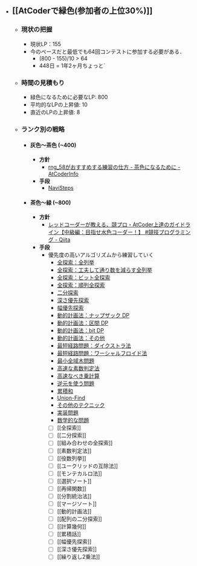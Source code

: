 - ## [[AtCoderで緑色(参加者の上位30%)]]
	- ### 現状の把握
		- 現状LP：155
		- 今のペースだと最低でも64回コンテストに参加する必要がある．
			- (800 - 155)/10 > 64
			- 448日 = 1年2ヶ月ちょっと`
	- ### 時間の見積もり
		- 緑色になるために必要なLP:  800
		- 平均的なLPの上昇値:  10
		- 直近のLPの上昇値:  8
	- ###  ランク別の戦略
		- #### 灰色〜茶色 (~400)
			- **方針**
				- [rng\_58がおすすめする練習の仕方 - 茶色になるために - AtCoderInfo](https://info.atcoder.jp/entry/2024/03/18/160342)
			- **手段**
				- [NaviSteps](https://docs.google.com/spreadsheets/d/1p4rGvtYcqk9hfsl8PSeMlsNqFu34o8DOGM78MBn7dg4/edit?gid=0#gid=0)
		- #### 茶色〜緑 (~800)
			- **方針**
				- [レッドコーダーが教える、競プロ・AtCoder上達のガイドライン【中級編：目指せ水色コーダー！】 #競技プログラミング - Qiita](https://qiita.com/e869120/items/eb50fdaece12be418faa#2-3-%E5%88%86%E9%87%8E%E5%88%A5%E5%88%9D%E4%B8%AD%E7%B4%9A%E8%80%85%E3%81%8C%E8%A7%A3%E3%81%8F%E3%81%B9%E3%81%8D%E9%81%8E%E5%8E%BB%E5%95%8F%E7%B2%BE%E9%81%B8-100-%E5%95%8F)
			- **手段**
				- 優先度の高いアルゴリズムから練習していく
					- [全探索：全列挙](https://qiita.com/e869120/items/eb50fdaece12be418faa#%E5%85%A8%E6%8E%A2%E7%B4%A2%E5%85%A8%E5%88%97%E6%8C%99)
					- [全探索：工夫して通り数を減らす全列挙](https://qiita.com/e869120/items/eb50fdaece12be418faa#%E5%85%A8%E6%8E%A2%E7%B4%A2%E5%B7%A5%E5%A4%AB%E3%81%97%E3%81%A6%E9%80%9A%E3%82%8A%E6%95%B0%E3%82%92%E6%B8%9B%E3%82%89%E3%81%99%E5%85%A8%E5%88%97%E6%8C%99)
					- [全探索：ビット全探索](https://qiita.com/e869120/items/eb50fdaece12be418faa#%E5%85%A8%E6%8E%A2%E7%B4%A2%E3%83%93%E3%83%83%E3%83%88%E5%85%A8%E6%8E%A2%E7%B4%A2)
					- [全探索：順列全探索](https://qiita.com/e869120/items/eb50fdaece12be418faa#%E5%85%A8%E6%8E%A2%E7%B4%A2%E9%A0%86%E5%88%97%E5%85%A8%E6%8E%A2%E7%B4%A2)
					- [二分探索](https://qiita.com/e869120/items/eb50fdaece12be418faa#%E4%BA%8C%E5%88%86%E6%8E%A2%E7%B4%A2-1)
					- [深さ優先探索](https://qiita.com/e869120/items/eb50fdaece12be418faa#%E6%B7%B1%E3%81%95%E5%84%AA%E5%85%88%E6%8E%A2%E7%B4%A2)
					- [幅優先探索](https://qiita.com/e869120/items/eb50fdaece12be418faa#%E5%B9%85%E5%84%AA%E5%85%88%E6%8E%A2%E7%B4%A2)
					- [動的計画法：ナップザック DP](https://qiita.com/e869120/items/eb50fdaece12be418faa#%E5%8B%95%E7%9A%84%E8%A8%88%E7%94%BB%E6%B3%95%E3%83%8A%E3%83%83%E3%83%97%E3%82%B6%E3%83%83%E3%82%AF-dp)
					- [動的計画法：区間 DP](https://qiita.com/e869120/items/eb50fdaece12be418faa#%E5%8B%95%E7%9A%84%E8%A8%88%E7%94%BB%E6%B3%95%E5%8C%BA%E9%96%93-dp)
					- [動的計画法：bit DP](https://qiita.com/e869120/items/eb50fdaece12be418faa#%E5%8B%95%E7%9A%84%E8%A8%88%E7%94%BB%E6%B3%95bit-dp)
					- [動的計画法：その他](https://qiita.com/e869120/items/eb50fdaece12be418faa#%E5%8B%95%E7%9A%84%E8%A8%88%E7%94%BB%E6%B3%95%E3%81%9D%E3%81%AE%E4%BB%96)
					- [最短経路問題：ダイクストラ法](https://qiita.com/e869120/items/eb50fdaece12be418faa#%E6%9C%80%E7%9F%AD%E7%B5%8C%E8%B7%AF%E5%95%8F%E9%A1%8C%E3%83%80%E3%82%A4%E3%82%AF%E3%82%B9%E3%83%88%E3%83%A9%E6%B3%95)
					- [最短経路問題：ワーシャルフロイド法](https://qiita.com/e869120/items/eb50fdaece12be418faa#%E6%9C%80%E7%9F%AD%E7%B5%8C%E8%B7%AF%E5%95%8F%E9%A1%8C%E3%83%AF%E3%83%BC%E3%82%B7%E3%83%A3%E3%83%AB%E3%83%95%E3%83%AD%E3%82%A4%E3%83%89%E6%B3%95)
					- [最小全域木問題](https://qiita.com/e869120/items/eb50fdaece12be418faa#%E6%9C%80%E5%B0%8F%E5%85%A8%E5%9F%9F%E6%9C%A8%E5%95%8F%E9%A1%8C)
					- [高速な素数判定法](https://qiita.com/e869120/items/eb50fdaece12be418faa#%E9%AB%98%E9%80%9F%E3%81%AA%E7%B4%A0%E6%95%B0%E5%88%A4%E5%AE%9A%E6%B3%95-1)
					- [高速なべき乗計算](https://qiita.com/e869120/items/eb50fdaece12be418faa#%E9%AB%98%E9%80%9F%E3%81%AA%E3%81%B9%E3%81%8D%E4%B9%97%E8%A8%88%E7%AE%97)
					- [逆元を使う問題](https://qiita.com/e869120/items/eb50fdaece12be418faa#%E9%80%86%E5%85%83%E3%82%92%E4%BD%BF%E3%81%86%E5%95%8F%E9%A1%8C)
					- [累積和](https://qiita.com/e869120/items/eb50fdaece12be418faa#%E7%B4%AF%E7%A9%8D%E5%92%8C-1)
					- [Union-Find](https://qiita.com/e869120/items/eb50fdaece12be418faa#union-find-1)
					- [その他のテクニック](https://qiita.com/e869120/items/eb50fdaece12be418faa#%E3%81%9D%E3%81%AE%E4%BB%96%E3%81%AE%E3%83%86%E3%82%AF%E3%83%8B%E3%83%83%E3%82%AF)
					- [実装問題](https://qiita.com/e869120/items/eb50fdaece12be418faa#%E5%AE%9F%E8%A3%85%E5%95%8F%E9%A1%8C)
					- [数学的な問題](https://qiita.com/e869120/items/eb50fdaece12be418faa#%E6%95%B0%E5%AD%A6%E7%9A%84%E3%81%AA%E5%95%8F%E9%A1%8C)
					- [ ] [[全探索]]
					- [ ] [[二分探索]]
					- [ ] [[組み合わせの全探索]]
					- [ ] [[素数判定法]]
					- [ ] [[役数列挙]]
					- [ ] [[ユークリッドの互除法]]
					- [ ] [[モンテカルロ法]]
					- [ ] [[選択ソート]]
					- [ ] [[再帰関数]]
					- [ ] [[分割統治法]]
					- [ ] [[マージソート]]
					- [ ] [[動的計画法]]
					- [ ] [[配列の二分探索]]
					- [ ] [[計算幾何]]
					- [ ] [[累積話]]
					- [ ] [[幅優先探索]]
					- [ ] [[深さ優先探索]]
					- [ ] [[繰り返し2乗法]]